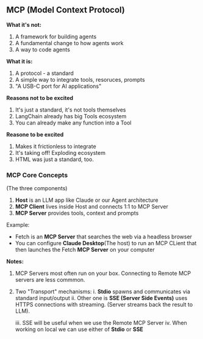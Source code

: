 ## MCP (Model Context Protocol)

**What it's not:**
1. A framework for building agents
2. A fundamental change to how agents work
3. A way to code agents

**What it is:**
1. A protocol - a standard
2. A simple way to integrate tools, resoruces, prompts
3. "A USB-C port for AI applications"

**Reasons not to be excited**
1. It's just a standard, it's not tools themselves
2. LangChain already has big Tools ecosystem
3. You can already make any function into a Tool

**Reasone to be excited**
1. Makes it frictionless to integrate
2. It's taking off! Exploding ecosystem
3. HTML was just a standard, too.


### MCP Core Concepts
(The three components)
1. **Host** is an LLM app like Claude or our Agent architecture
2. **MCP Client** lives inside Host and connects 1:1 to MCP Server
3. **MCP Server** provides tools, context and prompts

Example:
- Fetch is an **MCP Server** that searches the web via a headless browser
- You can configure **Claude Desktop**(The host) to run an MCP CLient that then launches the Fetch **MCP Server** on your computer

**Notes:** 
1. MCP Servers most often run on your box. Connecting to Remote MCP servers are less commmon.
2. Two "Transport" mechanisms: 
    i. **Stdio** spawns and communicates via standard input/output
    ii. Other one is **SSE (Server Side Events)** uses HTTPS connections with streaming. (Server streams back the result to LLM). 
    
    iii. SSE will be useful when we use the Remote MCP Server
    iv. When working on local we can use either of **Stdio** or **SSE**
